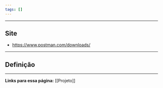 ```yaml
---
tags: []
---
```

---
## Site
- https://www.postman.com/downloads/
---
## Definição



---
**Links para essa página:**
[[Projeto]]



